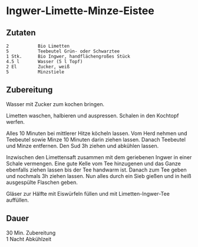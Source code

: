 # Ingwer-Limette-Minze-Eistee

## Zutaten
    2           Bio Limetten
    5           Teebeutel Grün- oder Schwarztee
    1 Stk.      Bio Ingwer, handflächengroßes Stück 
    4.5 l       Wasser (5 l Topf)
    2 El        Zucker, weiß
    5           Minzstiele

## Zubereitung
Wasser mit Zucker zum kochen bringen.

Limetten waschen, halbieren und auspressen. Schalen in den Kochtopf werfen. 

Alles 10 Minuten bei mittlerer Hitze köcheln lassen. Vom Herd nehmen und Teebeutel sowie Minze 10 Minuten darin ziehen lassen. Danach Teebeutel und Minze entfernen. Den Sud 3h ziehen und abkühlen lassen. 

Inzwischen den Limettensaft zusammen mit dem geriebenen Ingwer in einer Schale vermengen. Eine gute Kelle vom Tee hinzugenen und das Ganze ebenfalls ziehen lassen bis der Tee handwarm ist. Danach zum Tee geben und nochmals 3h ziehen lassen. Nun alles durch ein Sieb gießen und in heiß ausgespülte Flaschen geben. 

Gläser zur Hälfte mit Eiswürfeln füllen und mit Limetten-Ingwer-Tee auffüllen.

## Dauer
30 Min. Zubereitung<br />
1 Nacht Abkühlzeit
